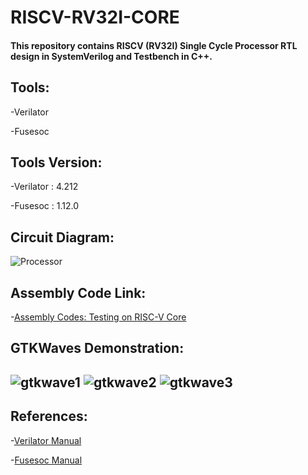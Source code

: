 # RISCV-RV32I-CORE

#### This repository contains RISCV (RV32I) Single Cycle Processor RTL design in SystemVerilog and Testbench in C++.

## Tools:

-Verilator

-Fusesoc 

## Tools Version:

-Verilator : 4.212

-Fusesoc : 1.12.0

## Circuit Diagram:

![Processor](https://user-images.githubusercontent.com/81455748/139244364-1b7e7f0d-a2d2-4dd8-b2f8-7c30846bd4a4.png)

## Assembly Code Link:

-[Assembly Codes: Testing on RISC-V Core](https://docs.google.com/spreadsheets/d/14NU7tBv-i7zpZHIYiMBVQ3DXmnE4UchTyx7spAzkmaI/edit?usp=sharing)

## GTKWaves Demonstration:

![gtkwave1 ](https://user-images.githubusercontent.com/81455748/139244009-7247c51a-8911-43fa-b6a6-7f6d946e34cb.png)
![gtkwave2 ](https://user-images.githubusercontent.com/81455748/139244195-078b8120-4653-433a-9811-b329f42dbee9.png)
![gtkwave3 ](https://user-images.githubusercontent.com/81455748/139244293-1301d776-5989-45a7-a308-dd35f6349e41.png)
-------------
## References:

-[Verilator Manual](https://verilator.org)

-[Fusesoc Manual](https://fusesoc.readthedocs.io/en/stable/user/index.html)
